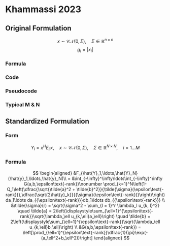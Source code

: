 # Khammassi 2023
## Original Formulation
$$x \sim \mathcal{CN}(0, \Sigma), \quad \Sigma \in \mathbb{R}^{n\times n}$$
$$ g_i = |x_i| $$

### Formula

### Code

### Pseudocode

### Typical M & N

## Standardized Formulation
### Form
$$Y_i = x^H E_{ii} x, \quad x \sim \mathcal{CN}(0, \Sigma),\quad \Sigma \in \mathbb{R}^{N\times N}, \quad i = 1 \ldots M$$

### Formula
$$
\begin{aligned}
    &F_{\hat{Y}_1,\ldots,\hat{Y}_N}(\hat{y}_1,\ldots,\hat{y}_N)\\ = &\int_{-\infty}^\infty\ldots\int_{-\infty}^\infty G(a,b,\epsilon\text{-rank})\nonumber
    \prod_{k=1}^N\left(1-Q_1\left(\dfrac{\sqrt{\tilde{a}^2 + \tilde{b}^2}}{\tilde{\sigma}(\epsilon\text{-rank})},\dfrac{\sqrt{2\hat{y}_k}}{{\sigma}(\epsilon\text{-rank})}\right)\right)
    da_1\ldots da_{{\epsilon\text{-rank}}}db_1\ldots db_{{\epsilon\text{-rank}}} \\
    &\tilde{\sigma}(r) = \sqrt{\sigma^2 - \sum_{l = 1}^r \lambda_l u_{k, l}^2} \quad
    \tilde{a} = 2\left(\displaystyle\sum_{\ell=1}^{\epsilon\text{-rank}}\sqrt{\lambda_\ell u_{k,\ell}a_\ell}\right) \quad 
    \tilde{b} = 2\left(\displaystyle\sum_{\ell=1}^{\epsilon\text{-rank}}\sqrt{\lambda_\ell u_{k,\ell}b_\ell}\right) \\
    &G(a,b,\epsilon\text{-rank}) = \left[\prod_{\ell=1}^{\epsilon\text{-rank}}\dfrac{1}{\pi}\exp(-(a_\ell^2+b_\ell^2))\right]
\end{aligned} 
$$

